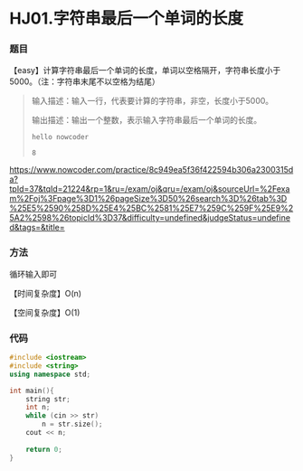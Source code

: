 # HJ01.字符串最后一个单词的长度

### 题目

【easy】计算字符串最后一个单词的长度，单词以空格隔开，字符串长度小于5000。（注：字符串末尾不以空格为结尾）

> 输入描述：输入一行，代表要计算的字符串，非空，长度小于5000。
>
> 输出描述：输出一个整数，表示输入字符串最后一个单词的长度。
>
> ```
> hello nowcoder
> ```
>
> ```
> 8
> ```

<https://www.nowcoder.com/practice/8c949ea5f36f422594b306a2300315da?tpId=37&tqId=21224&rp=1&ru=/exam/oj&qru=/exam/oj&sourceUrl=%2Fexam%2Foj%3Fpage%3D1%26pageSize%3D50%26search%3D%26tab%3D%25E5%2590%258D%25E4%25BC%2581%25E7%259C%259F%25E9%25A2%2598%26topicId%3D37&difficulty=undefined&judgeStatus=undefined&tags=&title=>

### 方法

循环输入即可

【时间复杂度】O(n)

【空间复杂度】O(1)

### 代码

```cpp
#include <iostream>
#include <string>
using namespace std;

int main(){
    string str;
    int n;
    while (cin >> str)
        n = str.size();
    cout << n;
    
    return 0;
}
```

